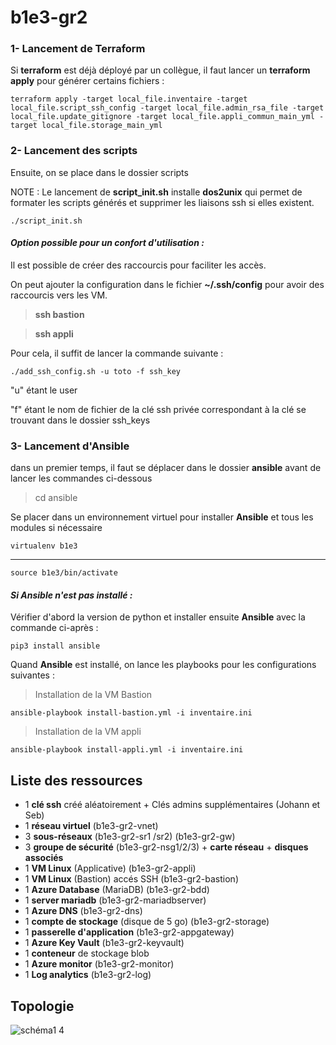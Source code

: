 # b1e3-gr2

### 1- Lancement de Terraform

Si **terraform** est déjà déployé par un collègue, il faut lancer un **terraform apply** pour générer certains fichiers :

    terraform apply -target local_file.inventaire -target local_file.script_ssh_config -target local_file.admin_rsa_file -target local_file.update_gitignore -target local_file.appli_commun_main_yml -target local_file.storage_main_yml

### 2- Lancement des scripts

Ensuite, on se place dans le dossier scripts

NOTE : Le lancement de **script_init.sh** installe **dos2unix** qui permet de formater les scripts générés et supprimer les liaisons ssh si elles existent.

    ./script_init.sh


  #### *Option possible pour un confort d'utilisation :*

Il est possible de créer des raccourcis pour faciliter les accès. 

On peut ajouter la configuration dans le fichier **~/.ssh/config** pour avoir des raccourcis vers les VM.
>**ssh bastion**

>**ssh appli**

Pour cela, il suffit de lancer la commande suivante :

    ./add_ssh_config.sh -u toto -f ssh_key

"u" étant le user 

"f" étant le nom de fichier de la clé ssh privée correspondant à la clé se trouvant dans le dossier ssh_keys

### 3- Lancement d'Ansible 
dans un premier temps, il faut se déplacer dans le dossier **ansible** avant de lancer les commandes ci-dessous
>cd ansible

Se placer dans un environnement virtuel pour installer **Ansible** et tous les modules si nécessaire

    virtualenv b1e3
_________
    source b1e3/bin/activate

  #### *Si Ansible n'est pas installé :*

  Vérifier d'abord la version de python et
  installer ensuite **Ansible** avec la commande ci-après :

    pip3 install ansible
    
Quand **Ansible** est installé, on lance les playbooks pour les configurations suivantes :

>Installation de la VM Bastion

    ansible-playbook install-bastion.yml -i inventaire.ini
    
>Installation de la VM appli

    ansible-playbook install-appli.yml -i inventaire.ini


## Liste des ressources
- 1 **clé ssh** créé aléatoirement + Clés admins supplémentaires (Johann et Seb) 
- 1 **réseau virtuel** (b1e3-gr2-vnet)
- 3 **sous-réseaux** (b1e3-gr2-sr1 /sr2) (b1e3-gr2-gw)
- 3 **groupe de sécurité** (b1e3-gr2-nsg1/2/3) + **carte réseau** + **disques associés** 
- 1 **VM Linux** (Applicative) (b1e3-gr2-appli) 
- 1 **VM Linux** (Bastion) accés SSH (b1e3-gr2-bastion) 
- 1 **Azure Database** (MariaDB) (b1e3-gr2-bdd)
- 1 **server mariadb** (b1e3-gr2-mariadbserver)
- 1 **Azure DNS** (b1e3-gr2-dns) 
- 1 **compte de stockage** (disque de 5 go) (b1e3-gr2-storage) 
- 1 **passerelle d'application** (b1e3-gr2-appgateway)
- 1 **Azure Key Vault** (b1e3-gr2-keyvault) 
- 1 **conteneur** de stockage blob 
- 1 **Azure monitor** (b1e3-gr2-monitor) 
- 1 **Log analytics** (b1e3-gr2-log)
  
## Topologie
![schéma1 4](https://github.com/Simplon-AdminCloud-Bordeaux-2023-2025/b1e3-gr2/assets/132474933/0c300d90-4155-4ac8-beda-6bd2c6c333a0)

